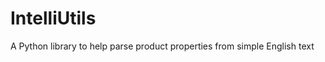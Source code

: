IntelliUtils
============

A Python library to help parse product properties from simple English text
